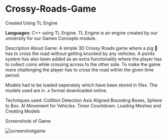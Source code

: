 # Crossy-Roads-Game
Created Using TL Engine

**Languages**: C++ using TL Engine.
TL Engine is an engine created by our university for our Games Concepts module.

Description About Game:
A simple 3D Crossy Roads game where a pig :pig: has to cross the road without getting knocked by any vehicles. A points system has also been added as an extra functionality where the player has to collect coins while crossing across to the other side. To make the game more challenging the player has to cross the road within the given time period.

Models had to be loaded seperately which have been stored in files. The models used are in .x format downloaded online.

Techniques used: 
Collition Detection Axis Aligned Bounding Boxes, Sphere to Box.
AI Movement for Vehicles.
Timer Countdown.
Loading Meshes and Creating Models

Screenshots of Game


![screenshotgame](https://user-images.githubusercontent.com/36261653/47907419-3a178e00-deb1-11e8-9449-fa877e6df034.png)



